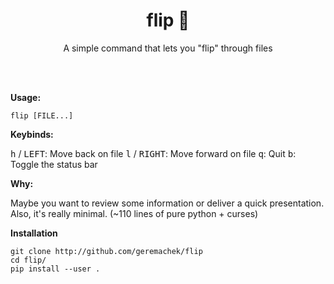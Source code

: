 <h1 align="center">flip 📖</h1>

<p align="center">A simple command that lets you "flip" through files</p>
<br><br>

**Usage:**

```
flip [FILE...]
```

**Keybinds:**

<kbd>h</kbd> / <kbd>LEFT</kbd>: Move back on file
<kbd>l</kbd> / <kbd>RIGHT</kbd>: Move forward on file
<kbd>q</kbd>: Quit
<kbd>b</kbd>: Toggle the status bar

**Why:**

Maybe you want to review some information or deliver a quick presentation.
Also, it's really minimal. (~110 lines of pure python + curses)

**Installation**

```
git clone http://github.com/geremachek/flip
cd flip/
pip install --user .
```
